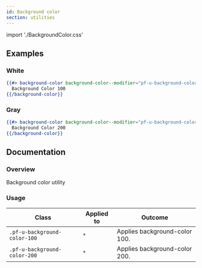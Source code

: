 ```yaml
---
id: Background color
section: utilities
---
```


import './BackgroundColor.css'

## Examples
### White
```hbs
{{#> background-color background-color--modifier="pf-u-background-color-100"}}
  Background Color 100
{{/background-color}}
```

### Gray
```hbs
{{#> background-color background-color--modifier="pf-u-background-color-200"}}
  Background Color 200
{{/background-color}}
```

## Documentation
### Overview
Background color utility

### Usage
| Class | Applied to | Outcome |
| -- | -- | -- |
| `.pf-u-background-color-100` | `*` |  Applies background-color 100. |
| `.pf-u-background-color-200` | `*` |  Applies background-color 200. |
